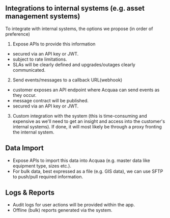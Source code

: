 ## Integrations to internal systems (e.g. asset management systems)
To integrate with internal systems, the options we propose (in order of preference)

1. Expose APIs to provide this information
 - secured via an API key or JWT.
 - subject to rate limitations.
 - SLAs will be clearly defined and upgrades/outages clearly communicated.
2. Send events/messages to a callback URL(webhook)
 - customer exposes an API endpoint where Acquaa can send events as they occur.
 - message contract will be published.
 - secured via an API key or JWT.
3. Custom integration with the system (this is time-consuming and expensive as we'll need to get an insight and access into the customer's internal systems). If done, it will most likely be through a proxy fronting the internal system.

## Data Import
- Expose APIs to import this data into Acquaa (e.g. master data like equipment type, sizes etc.).
- For bulk data, best expressed as a file (e.g. GIS data), we can use SFTP to push/pull required information.

## Logs & Reports
- Audit logs for user actions will be provided within the app.
- Offline (bulk) reports generated via the system.
